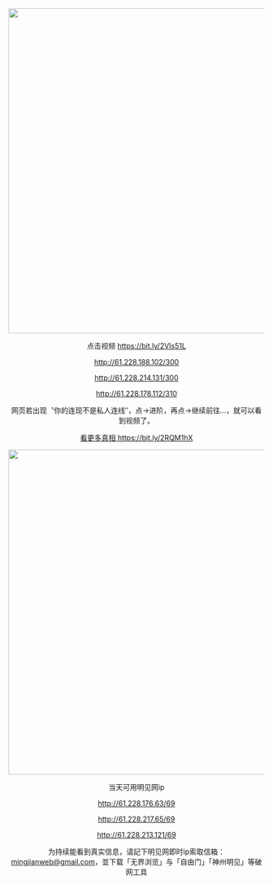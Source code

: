 <div align="center"><a href="http://61.228.214.131/300"><IMG SRC="https://github.com/gofanben/gm/blob/master/img-2/swspip.jpg" width=640></a>

点击视频 https://bit.ly/2VIs51L

http://61.228.188.102/300

http://61.228.214.131/300

http://61.228.178.112/310

 网页若出现〝你的连现不是私人连线″，点→进阶，再点→继续前往...，就可以看到视频了。		

<div align=center><a href="https://bit.ly/2RQM1hX"> 看更多真相 https://bit.ly/2RQM1hX </a></div><p>

<div align="center"><a href="http://61.228.186.116/69"><IMG SRC="https://github.com/gofanben/gm/blob/master/img-2/minjen.jpg" width=640></a>
 
当天可用明见网ip

http://61.228.176.63/69

http://61.228.217.65/69

http://61.228.213.121/69

为持续能看到真实信息，请記下明见网即时ip索取信箱：mingjianweb@gmail.com，並下载「无界浏览」与「自由门」「神州明见」等破网工具



